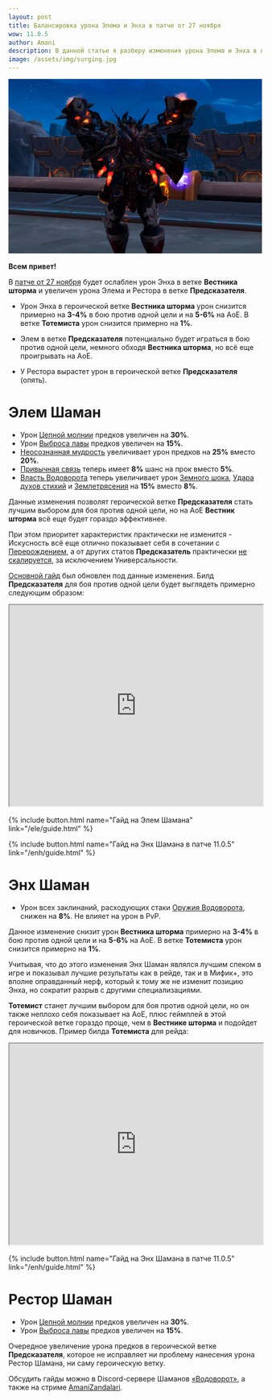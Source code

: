 ```yaml
---    
layout: post
title: Балансировка урона Элема и Энха в патче от 27 ноября
wow: 11.0.5
author: Amani
description: В данной статье я разберу изменения урона Элема и Энха в патче от 27 ноября и как они повлияют на выбор билдов и эффективность специализаций.
image: /assets/img/surging.jpg
---
```



<p align="center">
    <img src="/assets/img/surging.jpg"> 
</p>

**Всем привет!**

В [патче от 27 ноября](https://us.forums.blizzard.com/en/wow/t/class-tuning-incoming-%E2%80%93-november-26/2015671/1) будет ослаблен урон Энха в ветке **Вестника шторма** и увеличен урона Элема и Рестора в ветке **Предсказателя**.

* Урон Энха в героической ветке **Вестника шторма** урон снизится примерно на **3-4%** в бою против одной цели и на **5-6%** на АоЕ. В ветке **Тотемиста** урон снизится примерно на **1%**.

* Элем в ветке **Предсказателя** потенциально будет играться в бою против одной цели, немного обходя **Вестника шторма**, но всё еще проигрывать на АоЕ.

* У Рестора вырастет урон в героической ветке **Предсказателя** (опять).

<p></p>

<!--more-->

# Элем Шаман


* Урон [Цепной молнии](https://www.wowhead.com/ru/spell=188443) предков увеличен на **30%**. 
* Урон [Выброса лавы](https://www.wowhead.com/ru/spell=51505) предков увеличен на **15%**. 
* [Неосознанная мудрость](https://www.wowhead.com/ru/spell=443449/) увеличивает урон предков на **25%** вместо **20%**.
* [Привычная связь](https://www.wowhead.com/ru/spell=443445) теперь имеет **8%** шанс на прок вместо **5%**.
* [Власть Водоворота](https://www.wowhead.com/ru/spell=443447) теперь увеличивает урон [Земного шока](https://ru.wowhead.com/spell=8042), [Удара духов стихий](https://ru.wowhead.com/spell=117014) и [Землетрясения](https://ru.wowhead.com/spell=61882) на **15%** вместо **8%**.

<p></p>

Данные изменения позволят героической ветке **Предсказателя** стать лучшим выбором для боя против одной цели, но на АоЕ **Вестник шторма** всё еще будет гораздо эффективнее.

При этом приоритет характеристик практически не изменится - Искусность всё еще отлично показывает себя в сочетании с [Перерождением](https://www.wowhead.com/ru/spell=114050/), а от других статов **Предсказатель** практически [не скалируется](https://stormearthandlava.com/blog/2024/11/12/grandpa-are-you-scaling.html), за исключением Универсальности.

[Основной гайд](https://stormkeeper.ru/ele/guide.html) был обновлен под данные изменения. Билд **Предсказателя** для боя против одной цели будет выглядеть примерно следующим образом:

<p></p>

<iframe title="Talent Embed Example 1" src="https://www.raidbots.com/simbot/render/talents/CYQAAAAAAAAAAAAAAAAAAAAAAAAAAAAMbzyyMjZGzysMGMYmBAAAAAWMzGMgBMbMhMLAgZbaGw2iZmphZmZMsNzMDmlBLjZmZmhZ2YA?width=700&bgcolor=262b39&locale=ru_RU" width="100%" height="400px" style="overflow: hidden"></iframe>

<p></p>


<p></p>

{% include button.html name="Гайд на Элем Шамана" link="/ele/guide.html" %}  

<p></p>

{% include button.html name="Гайд на Энх Шамана в патче 11.0.5" link="/enh/guide.html" %}  

<p></p>


# Энх Шаман

* Урон всех заклинаний, расходующих стаки [Оружия Водоворота](https://ru.wowhead.com/spell=187880), снижен на **8%**. Не влияет на урон в PvP.

<p></p>

Данное изменение снизит урон **Вестника шторма** примерно на **3-4%** в бою против одной цели и на **5-6%** на АоЕ. В ветке **Тотемиста** урон снизится примерно на **1%**.

Учитывая, что до этого изменения Энх Шаман являлся лучшим спеком в игре и показывал лучшие результаты как в рейде, так и в Мифик+, это вполне оправданный нерф, который к тому же не изменит позицию Энха, но сократит разрыв с другими специализациями.

**Тотемист** станет лучшим выбором для боя против одной цели, но он также неплохо себя показывает на АоЕ, плюс геймплей в этой героической ветке гораздо проще, чем в **Вестнике шторма** и подойдет для новичков. Пример билда **Тотемиста** для рейда:

<p></p>

<iframe title="Talent Embed Example 1" src="https://www.raidbots.com/simbot/render/talents/CcQAAAAAAAAAAAAAAAAAAAAAAMzMgZGDzMzMYZmx2sNDAAAAAAAAAgNYBWgZspx2AYmgNAMLTmBWWMzMzwYmZZYZmZCMWGzMAAzMD?width=700&bgcolor=262b39&locale=ru_RU" width="100%" height="400px" style="overflow: hidden"></iframe>

<p></p>

{% include button.html name="Гайд на Энх Шамана в патче 11.0.5" link="/enh/guide.html" %}  

<p></p>


# Рестор Шаман

* Урон [Цепной молнии](https://www.wowhead.com/ru/spell=188443) предков увеличен на **30%**. 
* Урон [Выброса лавы](https://www.wowhead.com/ru/spell=51505) предков увеличен на **15%**. 

<p></p>

Очередное увеличение урона предков в героической ветке **Предсказателя**, которое не исправляет ни проблему нанесения урона Рестор Шамана, ни саму героическую ветку.

<p></p>

Обсудить гайды можно в Discord-сервере Шаманов [«Водоворот»](https://discord.gg/vodovorot), а также на стриме [AmaniZandalari](https://www.twitch.tv/amanizandalari).
